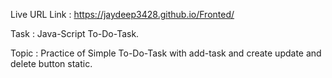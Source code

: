 Live URL Link : https://jaydeep3428.github.io/Fronted/

Task : Java-Script To-Do-Task.

Topic : Practice of Simple To-Do-Task with add-task and create update and delete button static. 
